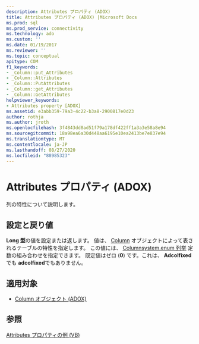 ```yaml
---
description: Attributes プロパティ (ADOX)
title: Attributes プロパティ (ADOX) |Microsoft Docs
ms.prod: sql
ms.prod_service: connectivity
ms.technology: ado
ms.custom: ''
ms.date: 01/19/2017
ms.reviewer: ''
ms.topic: conceptual
apitype: COM
f1_keywords:
- _Column::put_Attributes
- _Column::Attributes
- _Column::PutAttributes
- _Column::get_Attributes
- _Column::GetAttributes
helpviewer_keywords:
- Attributes property [ADOX]
ms.assetid: e3abb359-79a3-4c22-b3a8-2900817e0d23
author: rothja
ms.author: jroth
ms.openlocfilehash: 3f4843dd8ad51f79a178df422ff1a3a3e58a8e94
ms.sourcegitcommit: 18a98ea6a30d448aa6195e10ea2413be7e837e94
ms.translationtype: MT
ms.contentlocale: ja-JP
ms.lasthandoff: 08/27/2020
ms.locfileid: "88985323"
---
```

# <a name="attributes-property-adox"></a>Attributes プロパティ (ADOX)
列の特性について説明します。  
  
## <a name="settings-and-return-values"></a>設定と戻り値  
 **Long 型**の値を設定または返します。 値は、 [Column](./column-object-adox.md) オブジェクトによって表されるテーブルの特性を指定します。 この値には、 [Columnsystem.enum 列挙](./columnattributesenum.md) 定数の組み合わせを指定できます。 既定値はゼロ (**0**) です。これは、 **Adcolfixed** でも **adcolfixed**でもありません。  
  
## <a name="applies-to"></a>適用対象  
  
- [Column オブジェクト (ADOX)](./column-object-adox.md)  
  
## <a name="see-also"></a>参照  
 [Attributes プロパティの例 (VB)](./attributes-property-example-vb.md)